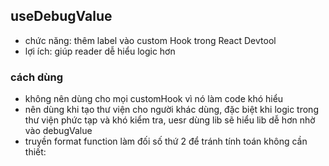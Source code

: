 ## useDebugValue

- chức năng: thêm label vào custom Hook trong React Devtool
- lợi ích: giúp reader dễ hiểu logic hơn

### cách dùng

- không nên dùng cho mọi customHook vì nó làm code khó hiểu
- nên dùng khi tạo thư viện cho người khác dùng, đặc biệt khi logic trong thư viện phức tạp và khó kiểm tra, uesr dùng lib sẽ hiểu lib dễ hơn nhờ vào debugValue
- truyền format function làm đối số thứ 2 để tránh tính toán không cần thiết:
<!-- https://react.dev/reference/react/useDebugValue#deferring-formatting-of-a-debug-value -->
